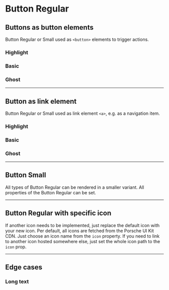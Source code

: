 # Button Regular

## Buttons as button elements
Button Regular or Small used as `<button>` elements to trigger actions.

### Highlight

<Playground :themeable="true" :childElementLayout="{spacing: 'inline'}">
  <template v-slot={theme}>
    <p-button-regular variant="highlight" :theme="theme">Click Here!</p-button-regular>
    <p-button-regular variant="highlight" :theme="theme" disabled="true">Disabled</p-button-regular>
    <p-button-regular variant="highlight" loading="true" :theme="theme">Loading...</p-button-regular>
  </template>
</Playground>

### Basic

<Playground :themeable="true" :childElementLayout="{spacing: 'inline'}">
  <template v-slot={theme}>
    <p-button-regular :theme="theme">Click Here!</p-button-regular>
    <p-button-regular :theme="theme" disabled="true">Disabled</p-button-regular>
    <p-button-regular :theme="theme" loading="true">Loading...</p-button-regular>
  </template>
</Playground>

### Ghost

<Playground :themeable="true" :childElementLayout="{spacing: 'inline'}">
  <template v-slot={theme}>
    <p-button-regular variant="ghost" :theme="theme">Click Here!</p-button-regular>
    <p-button-regular variant="ghost" :theme="theme" disabled="true">Disabled</p-button-regular>
    <p-button-regular variant="ghost" loading="true" :theme="theme">Loading...</p-button-regular>
  </template>
</Playground>


---

## Button as link element
Button Regular or Small used as link element `<a>`, e.g. as a navigation item.

### Highlight
<Playground :themeable="true" :childElementLayout="{spacing: 'inline'}">
  <template v-slot={theme}>
    <p-button-regular href="/lorem/ipsum" variant="highlight" :theme="theme">Click Here!</p-button-regular>
    <p-button-regular href="#" variant="highlight" disabled :theme="theme">Disabled</p-button-regular>
    <p-button-regular href="#" loading="true" :theme="theme">Loading...</p-button-regular>
  </template>
</Playground>

### Basic

<Playground :themeable="true" :childElementLayout="{spacing: 'inline'}">
  <template v-slot={theme}>
    <p-button-regular href="/lorem/ipsum" :theme="theme">Click Here!</p-button-regular>
    <p-button-regular href="#" disabled="true" :theme="theme">Disabled</p-button-regular>
    <p-button-regular href="/lorem/ipsum" variant="highlight" loading="true" :theme="theme">Loading...</p-button-regular>
  </template>
</Playground>

### Ghost
<Playground :themeable="true" :childElementLayout="{spacing: 'inline'}">
  <template v-slot={theme}>
    <p-button-regular href="/lorem/ipsum" variant="ghost" :theme="theme">Click Here!</p-button-regular>
    <p-button-regular href="#" variant="ghost" disabled :theme="theme">Disabled</p-button-regular>
    <p-button-regular href="#" variant="ghost" loading="true" :theme="theme">Loading...</p-button-regular>
  </template>
</Playground>


---

## Button Small
All types of Button Regular can be rendered in a smaller variant. All properties of the Button Regular can be set.

<Playground :themeable="true" :childElementLayout="{spacing: 'inline'}">
  <template v-slot={theme}>
    <p-button-regular small="true" :theme="theme">Click Here!</p-button-regular>
    <p-button-regular small="true" variant="ghost" :theme="theme">Click Here!</p-button-regular>
    <p-button-regular small="true" variant="highlight" :theme="theme">Click Here!</p-button-regular>
  </template>
</Playground>

---

## Button Regular with specific icon
If another icon needs to be implemented, just replace the default icon with your new icon. Per default, all icons are fetched from the Porsche UI Kit CDN. Just choose an icon name from the `icon` property. If you need to link to another icon hosted somewhere else, just set the whole icon path to the `icon` prop.

<Playground :themeable="true" :childElementLayout="{spacing: 'inline'}">
  <template v-slot={theme}>
    <p-button-regular icon="phone" :theme="theme">Click Here!</p-button-regular>
    <p-button-regular :icon-source="require(`@/assets/web/icon-custom-kaixin.svg`)" :theme="theme">Click Here!</p-button-regular>
  </template>
</Playground>

---

## Edge cases

### Long text
<Playground :themeable="true" :childElementLayout="{spacing: 'inline'}">
  <template v-slot={theme}>
    <div style="max-width: 320px">
      <p-button-regular icon="phone" :theme="theme">Lorem ipsum dolor sit amet, consetetur sadipscing elitr, sed diam nonumy eirmod tempor invidunt ut labore et dolore magna aliquyam erat, sed diam voluptua.</p-button-regular>
    </div>
  </template>
</Playground>
